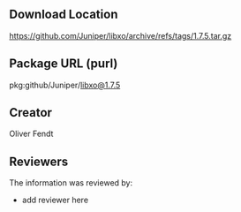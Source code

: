## Download Location

https://github.com/Juniper/libxo/archive/refs/tags/1.7.5.tar.gz

## Package URL (purl)

pkg:github/Juniper/libxo@1.7.5

## Creator

Oliver Fendt

## Reviewers

The information was reviewed by:

* add reviewer here

